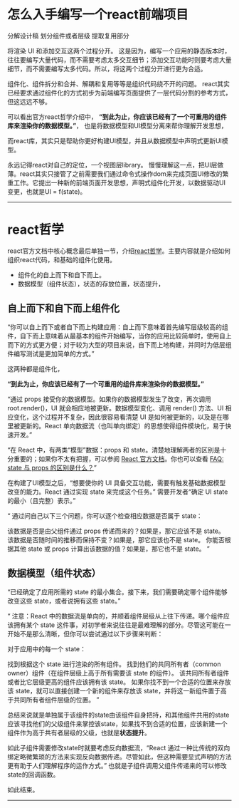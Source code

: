 
# 怎么入手编写一个react前端项目
分解设计稿 划分组件或者层级
提取复用部分

将渲染 UI 和添加交互这两个过程分开。
这是因为，编写一个应用的静态版本时，往往要编写大量代码，而不需要考虑太多交互细节；添加交互功能时则要考虑大量细节，而不需要编写太多代码。所以，将这两个过程分开进行更为合适。

组件化、组件拆分和合并、解耦和复用等等是组织代码绕不开的问题。
react其实已经要求通过组件化的方式初步为前端编写页面提供了一层代码分割的参考方式，但这远远不够。

可以看出官方react哲学介绍中，
**“到此为止，你应该已经有了一个可重用的组件库来渲染你的数据模型。”**，
也是将数据模型和UI模型分离来帮你理解开发思想，

而react库，其实只是帮助你更好构建UI模型，并且从数据模型中声明式更新UI模型。

永远记得react对自己的定位，一个视图层library。
慢慢理解这一点，把UI层做薄。react其实只接管了之前需要我们通过命令式操作dom来完成页面UI修改的繁重工作。它提出一种新的前端页面开发思想，声明式组件化开发，以数据驱动UI变更，也就是UI = f(state)。

-------

# react哲学
react官方文档中核心概念最后单独一节，介绍[react哲学](https://zh-hans.reactjs.org/docs/thinking-in-react.html)。主要内容就是介绍如何组织react代码，和基础的组件化使用。

* 组件化的自上而下和自下而上。
* 数据模型（组件状态），状态的存放位置，状态提升，

## 自上而下和自下而上组件化
“你可以自上而下或者自下而上构建应用：自上而下意味着首先编写层级较高的组件，自下而上意味着从最基本的组件开始编写，当你的应用比较简单时，使用自上而下的方式更方便；对于较为大型的项目来说，自下而上地构建，并同时为低层组件编写测试是更加简单的方式。”

这两种都是组件化，

**“到此为止，你应该已经有了一个可重用的组件库来渲染你的数据模型。”**

“通过 props 接受你的数据模型。如果你的数据模型发生了改变，再次调用 root.render()，UI 就会相应地被更新。数据模型变化、调用 render() 方法、UI 相应变化，这个过程并不复杂，因此很容易看清楚 UI 是如何被更新的，以及是在哪里被更新的。React 单向数据流（也叫单向绑定）的思想使得组件模块化，易于快速开发。”

“在 React 中，有两类“模型”数据：props 和 state。清楚地理解两者的区别是十分重要的；如果你不太有把握，可以参阅 [React 官方文档](https://zh-hans.reactjs.org/docs/state-and-lifecycle.html)。你也可以查看 [FAQ: state 与 props 的区别是什么？](https://zh-hans.reactjs.org/docs/faq-state.html#what-is-the-difference-between-state-and-props)”

在构建了UI模型之后，“想要使你的 UI 具备交互功能，需要有触发基础数据模型改变的能力。React 通过实现 state 来完成这个任务。” 需要开发者“确定 UI state 的最小（且完整）表示。”

“
通过问自己以下三个问题，你可以逐个检查相应数据是否属于 state：

该数据是否是由父组件通过 props 传递而来的？如果是，那它应该不是 state。
该数据是否随时间的推移而保持不变？如果是，那它应该也不是 state。
你能否根据其他 state 或 props 计算出该数据的值？如果是，那它也不是 state。
”

## 数据模型（组件状态）
“已经确定了应用所需的 state 的最小集合。接下来，我们需要确定哪个组件能够改变这些 state，或者说拥有这些 state。”

“
注意：React 中的数据流是单向的，并顺着组件层级从上往下传递。哪个组件应该拥有某个 state 这件事，对初学者来说往往是最难理解的部分。尽管这可能在一开始不是那么清晰，但你可以尝试通过以下步骤来判断：

对于应用中的每一个 state：

找到根据这个 state 进行渲染的所有组件。
找到他们的共同所有者（common owner）组件（在组件层级上高于所有需要该 state 的组件）。
该共同所有者组件或者比它层级更高的组件应该拥有该 state。
如果你找不到一个合适的位置来存放该 state，就可以直接创建一个新的组件来存放该 state，并将这一新组件置于高于共同所有者组件层级的位置。
”

总结来说就是单独属于该组件的state由该组件自身把持，和其他组件共用的state应该寻找他们的父级组件来掌控该state，如果找不到合适的位置，应该新建一个组件作为高于共有者层级的父级，也就是**状态提升**。

如此子组件需要修改state时就要考虑反向数据流，“React 通过一种比传统的双向绑定略微繁琐的方法来实现反向数据传递。尽管如此，但这种需要显式声明的方法更有助于人们理解程序的运作方式。” 也就是子组件调用父组件传递来的可以修改state的回调函数。

如此结束。

-------
